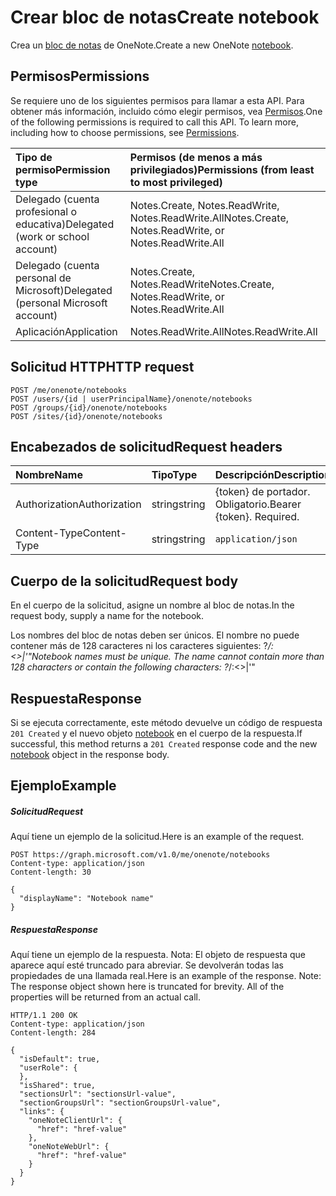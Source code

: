 # <a name="create-notebook"></a><span data-ttu-id="c29ca-101">Crear bloc de notas</span><span class="sxs-lookup"><span data-stu-id="c29ca-101">Create notebook</span></span>

<span data-ttu-id="c29ca-102">Crea un [bloc de notas](../resources/notebook.md) de OneNote.</span><span class="sxs-lookup"><span data-stu-id="c29ca-102">Create a new OneNote [notebook](../resources/notebook.md).</span></span>
## <a name="permissions"></a><span data-ttu-id="c29ca-103">Permisos</span><span class="sxs-lookup"><span data-stu-id="c29ca-103">Permissions</span></span>
<span data-ttu-id="c29ca-p101">Se requiere uno de los siguientes permisos para llamar a esta API. Para obtener más información, incluido cómo elegir permisos, vea [Permisos](../../../concepts/permissions_reference.md).</span><span class="sxs-lookup"><span data-stu-id="c29ca-p101">One of the following permissions is required to call this API. To learn more, including how to choose permissions, see [Permissions](../../../concepts/permissions_reference.md).</span></span>

|<span data-ttu-id="c29ca-106">Tipo de permiso</span><span class="sxs-lookup"><span data-stu-id="c29ca-106">Permission type</span></span>      | <span data-ttu-id="c29ca-107">Permisos (de menos a más privilegiados)</span><span class="sxs-lookup"><span data-stu-id="c29ca-107">Permissions (from least to most privileged)</span></span>              | 
|:--------------------|:---------------------------------------------------------| 
|<span data-ttu-id="c29ca-108">Delegado (cuenta profesional o educativa)</span><span class="sxs-lookup"><span data-stu-id="c29ca-108">Delegated (work or school account)</span></span> | <span data-ttu-id="c29ca-109">Notes.Create, Notes.ReadWrite, Notes.ReadWrite.All</span><span class="sxs-lookup"><span data-stu-id="c29ca-109">Notes.Create, Notes.ReadWrite, or Notes.ReadWrite.All</span></span>    | 
|<span data-ttu-id="c29ca-110">Delegado (cuenta personal de Microsoft)</span><span class="sxs-lookup"><span data-stu-id="c29ca-110">Delegated (personal Microsoft account)</span></span> | <span data-ttu-id="c29ca-111">Notes.Create, Notes.ReadWrite</span><span class="sxs-lookup"><span data-stu-id="c29ca-111">Notes.Create, Notes.ReadWrite, or Notes.ReadWrite.All</span></span>    | 
|<span data-ttu-id="c29ca-112">Aplicación</span><span class="sxs-lookup"><span data-stu-id="c29ca-112">Application</span></span> | <span data-ttu-id="c29ca-113">Notes.ReadWrite.All</span><span class="sxs-lookup"><span data-stu-id="c29ca-113">Notes.ReadWrite.All</span></span> | 

## <a name="http-request"></a><span data-ttu-id="c29ca-114">Solicitud HTTP</span><span class="sxs-lookup"><span data-stu-id="c29ca-114">HTTP request</span></span>
<!-- { "blockType": "ignored" } -->
```http
POST /me/onenote/notebooks
POST /users/{id | userPrincipalName}/onenote/notebooks
POST /groups/{id}/onenote/notebooks
POST /sites/{id}/onenote/notebooks
```
## <a name="request-headers"></a><span data-ttu-id="c29ca-115">Encabezados de solicitud</span><span class="sxs-lookup"><span data-stu-id="c29ca-115">Request headers</span></span>
| <span data-ttu-id="c29ca-116">Nombre</span><span class="sxs-lookup"><span data-stu-id="c29ca-116">Name</span></span>       | <span data-ttu-id="c29ca-117">Tipo</span><span class="sxs-lookup"><span data-stu-id="c29ca-117">Type</span></span> | <span data-ttu-id="c29ca-118">Descripción</span><span class="sxs-lookup"><span data-stu-id="c29ca-118">Description</span></span>|
|:---------------|:--------|:----------|
| <span data-ttu-id="c29ca-119">Authorization</span><span class="sxs-lookup"><span data-stu-id="c29ca-119">Authorization</span></span>  | <span data-ttu-id="c29ca-120">string</span><span class="sxs-lookup"><span data-stu-id="c29ca-120">string</span></span>  | <span data-ttu-id="c29ca-p102">{token} de portador. Obligatorio.</span><span class="sxs-lookup"><span data-stu-id="c29ca-p102">Bearer {token}. Required.</span></span> |
| <span data-ttu-id="c29ca-123">Content-Type</span><span class="sxs-lookup"><span data-stu-id="c29ca-123">Content-Type</span></span> | <span data-ttu-id="c29ca-124">string</span><span class="sxs-lookup"><span data-stu-id="c29ca-124">string</span></span> | `application/json` |

## <a name="request-body"></a><span data-ttu-id="c29ca-125">Cuerpo de la solicitud</span><span class="sxs-lookup"><span data-stu-id="c29ca-125">Request body</span></span>
<span data-ttu-id="c29ca-126">En el cuerpo de la solicitud, asigne un nombre al bloc de notas.</span><span class="sxs-lookup"><span data-stu-id="c29ca-126">In the request body, supply a name for the notebook.</span></span> 

<span data-ttu-id="c29ca-p103">Los nombres del bloc de notas deben ser únicos. El nombre no puede contener más de 128 caracteres ni los caracteres siguientes: ?*\/:<>|'"</span><span class="sxs-lookup"><span data-stu-id="c29ca-p103">Notebook names must be unique. The name cannot contain more than 128 characters or contain the following characters:  ?*\/:<>|'"</span></span>

## <a name="response"></a><span data-ttu-id="c29ca-129">Respuesta</span><span class="sxs-lookup"><span data-stu-id="c29ca-129">Response</span></span>

<span data-ttu-id="c29ca-130">Si se ejecuta correctamente, este método devuelve un código de respuesta `201 Created` y el nuevo objeto [notebook](../resources/notebook.md) en el cuerpo de la respuesta.</span><span class="sxs-lookup"><span data-stu-id="c29ca-130">If successful, this method returns a `201 Created` response code and the new [notebook](../resources/notebook.md) object in the response body.</span></span>

## <a name="example"></a><span data-ttu-id="c29ca-131">Ejemplo</span><span class="sxs-lookup"><span data-stu-id="c29ca-131">Example</span></span>
##### <a name="request"></a><span data-ttu-id="c29ca-132">Solicitud</span><span class="sxs-lookup"><span data-stu-id="c29ca-132">Request</span></span>
<span data-ttu-id="c29ca-133">Aquí tiene un ejemplo de la solicitud.</span><span class="sxs-lookup"><span data-stu-id="c29ca-133">Here is an example of the request.</span></span>
<!-- {
  "blockType": "request",
  "name": "create_notebook_from_onenote"
}-->
```http
POST https://graph.microsoft.com/v1.0/me/onenote/notebooks
Content-type: application/json
Content-length: 30

{
  "displayName": "Notebook name"
}
```

##### <a name="response"></a><span data-ttu-id="c29ca-134">Respuesta</span><span class="sxs-lookup"><span data-stu-id="c29ca-134">Response</span></span>
<span data-ttu-id="c29ca-p104">Aquí tiene un ejemplo de la respuesta. Nota: El objeto de respuesta que aparece aquí esté truncado para abreviar. Se devolverán todas las propiedades de una llamada real.</span><span class="sxs-lookup"><span data-stu-id="c29ca-p104">Here is an example of the response. Note: The response object shown here is truncated for brevity. All of the properties will be returned from an actual call.</span></span>
<!-- {
  "blockType": "response",
  "truncated": true,
  "@odata.type": "microsoft.graph.notebook"
} -->
```http
HTTP/1.1 200 OK
Content-type: application/json
Content-length: 284

{
  "isDefault": true,
  "userRole": {
  },
  "isShared": true,
  "sectionsUrl": "sectionsUrl-value",
  "sectionGroupsUrl": "sectionGroupsUrl-value",
  "links": {
    "oneNoteClientUrl": {
      "href": "href-value"
    },
    "oneNoteWebUrl": {
      "href": "href-value"
    }
  }
}
```

<!-- uuid: 8fcb5dbc-d5aa-4681-8e31-b001d5168d79
2015-10-25 14:57:30 UTC -->
<!-- {
  "type": "#page.annotation",
  "description": "Create Notebook",
  "keywords": "",
  "section": "documentation",
  "tocPath": ""
}-->
